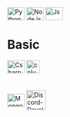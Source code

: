 
#

  <div style="display: inline_block"><br>
  <img align="center" alt="Python" height="30" width="40" src="https://devicons.railway.app/i/python.svg">
  <img align="center" alt="NodeJs" height="30" width="40" src="https://devicons.railway.app/i/nodejs.svg">
  <img align="center" alt="Js" height="30" width="40" src="https://devicons.railway.app/i/javascript.svg">

  # Basic
  <img align="center" alt="Csharp" height="30" width="40" src="https://devicons.railway.app/i/csharp.svg">
  <img align="center" alt="cplusplus" height="30" width="30" src="https://devicons.railway.app/i/cplusplus.png">

  #
  <img align="center" alt="MongoDB" height="30" width="40" src="https://devicons.railway.app/i/mongodb.svg">
  <img align="center" alt="Discord-Developer" height="45" width="45" src="https://cdn.discordapp.com/badge-icons/6bdc42827a38498929a4920da12695d9.png">
</div>


#
